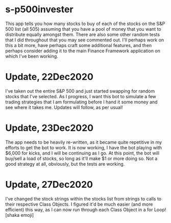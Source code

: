 # s-p500invester
This app tells you how many stocks to buy of each of the stocks on the S&amp;P 500 list (all 505) assuming that you have a pool of money that you want to distribute equally amongst them.
There are also some other random tests that I did throughout that you may see commented out.  I'll perhaps work on this a bit more, have perhaps craft some additional features, and then perhaps consider adding it to the main Finance Framework application on which I've been working.

# Update, 22Dec2020
I've taken out the entire S&P 500 and just started swapping for random stocks that I've selected.  As I progress, I want this bot to simulate a few trading strategies that I am formulating before I hand it some money and see where it takes me.  Updates will follow, as per usual!

# Update, 23Dec2020
The app needs to be heavily re-written, as it became quite repetitive in my efforts to get the bot to work.  It is now working, I have the bot playing with $6,000 for kicks, and I will be continuing as I go.  At this point, the bot will buy/sell a load of stocks, so long as it'll make $1 or more doing so.  Not a good strategy at all, obviously, but the tests are working.

# Update, 27Dec2020
I've changed the stock strings within the stocks list from strings to calls to their respective Class Objects.  I figured it'd be much easier (and more efficient) this way, as I can now run through each Class Object in a for Loop!  [shaka emoji]
